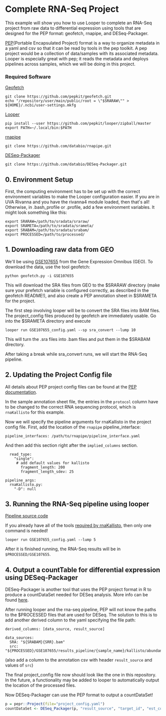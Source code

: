 # Complete RNA-Seq Project

This example will show you how to use Looper to complete an RNA-Seq project from raw data to differential expression using tools that are designed for the PEP format: geofetch, rnapipe, and DESeq-Packager.

[PEP](https://pepkit.github.io)(Portable Encapsulated Project) format is a way to organize metadata in a yaml and csv so that it can be read by tools in the pep toolkit. A pep project would be a collection of data/samples with its associated metadata. Looper is especially great with pep; it reads the metadata and deploys pipelines across samples, which we will be doing in this project.

### Required Software

[Geofetch](https://github.com/pepkit/geofetch)
```
git clone https://github.com/pepkit/geofetch.git
echo "/repository/user/main/public/root = \"$SRARAW\"" > ${HOME}/.ncbi/user-settings.mkfg
```

[Looper](https://looper.readthedocs.io/en/latest/hello-world.html)
```
pip install --user https://github.com/pepkit/looper/zipball/master
export PATH=~/.local/bin:$PATH
```

[rnapipe](https://github.com/databio/rnapipe)
```
git clone https://github.com/databio/rnapipe.git
```

[DESeq-Packager](https://github.com/databio/deseq-packager)
```
git clone https://github.com/databio/DESeq-Packager.git
```

## 0. Environment Setup

First, the computing environment has to be set up with the correct environment variables to make the Looper configuration easier. If you are in UVA Rivanna and you have the rivanna4 module loaded, then that's all! Otherwise, in .bash_profile or .profile, add a few environment variables. It might look something like this:

```
export SRARAW=/path/to/sradata/sraraw/
export SRAMETA=/path/to/sradata/srameta/
export SRABAM=/path/to/sradata/srabam/
export PROCESSED=/path/to/processed/
```

## 1. Downloading raw data from GEO

We'll be using [GSE107655](https://www.ncbi.nlm.nih.gov/geo/query/acc.cgi?acc=GSE107655) from the Gene Expression Omnibus (GEO). To download the data, use the tool geofetch:
```
python geofetch.py -i GSE107655
```
This will download the SRA files from GEO to the $SRARAW directory (make sure your prefetch variable is configured correctly, as described in the geofetch README!), and also create a PEP annotation sheet in $SRAMETA for the project.

The first step involving looper will be to convert the SRA files into BAM files. The project_config files produced by geofetch are immediately usable. Go into the $SRAMETA directory and execute
```
looper run GSE107655_config.yaml --sp sra_convert --lump 10
```
This will turn the .sra files into .bam files and put them in the $SRABAM directory.

After taking a break while sra_convert runs, we will start the RNA-Seq pipeline.

## 2. Updating the Project Config file

All details about PEP project config files can be found at the [PEP documentation](https://pepkit.github.io/docs/home).

In the sample annotation sheet file, the entries in the `protocol` column have to be changed to the correct RNA sequencing protocol, which is `rnaKallisto` for this example.

Now we will specify the pipeline arguments for rnaKallisto in the project config file. First, add the location of the `rnapipe` pipeline_interface:
```
pipeline_interfaces: /path/to/rnapipe/pipeline_interface.yaml
```

And then add this section right after the `implied_columns` section.
```
  read_type:
    "single":
     # add default values for kallisto
       fragment_length: 200
       fragment_length_sdev: 25

pipeline_args:
  rnaKallisto.py:
    "-D": null
```

## 3. Running the RNA-Seq pipeline using looper

[Pipeline source code](https://github.com/databio/rnapipe)

If you already have all of the tools [required by rnaKallisto](https://github.com/databio/rnapipe/blob/master/src/rnaKallisto.yaml), then only one command is needed!
```
looper run GSE107655_config.yaml --lump 5
```

After it is finished running, the RNA-Seq results will be in `$PROCESSED/GSE107655`.

## 4. Output a countTable for differential expression using DESeq-Packager

DESeq-Packager is another tool that uses the PEP project format in R to produce a countDataSet needed for DESeq analysis. More info can be found [here](https://github.com/databio/DESeq-Packager).

After running looper and the rna-seq pipeline, PEP will not know the paths to the $PROCESSED files that are used for DESeq. The solution to this is to add another derived column to the yaml specifying the file path: 

```
derived_columns: [data_source, result_source]

data_sources:
  SRA: "${SRABAM}{SRR}.bam"
  src: "${PROCESSED}/GSE107655/results_pipeline/{sample_name}/kallisto/abundance.tsv"
```
(also add a column to the annotation csv with header `result_source` and values of `src`)

The final project_config file now should look like the one in this repository.
In the future, a functionality may be added to looper to automatically output the location of the processed files.

Now DESeq-Packager can use the PEP format to output a countDataSet!
```R
p = pepr::Project(file="project_config.yaml")
countDataSet <- DESeq_Packager(p, "result_source", "target_id", "est_counts")
```
